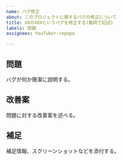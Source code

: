 ```yaml
---
name: バグ修正
about: このプロジェクトに関するバグの修正について
title: XXのXXXというバグを修正する(動詞で記述)
labels: 問題
assignees: YouTuber-repopo

---
```


## 問題
バグが何か簡潔に説明する。

## 改善案
問題に対する改善案を述べる。

## 補足
補足情報、スクリーンショットなどを添付する。
